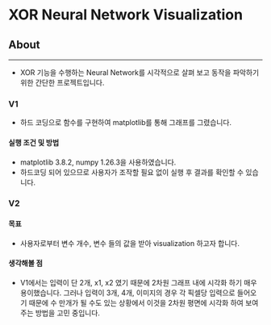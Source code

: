 # XOR Neural Network Visualization

## About
***
 * XOR 기능을 수행하는 Neural Network를 시각적으로 살펴 보고 동작을 파악하기 위한 간단한 프로젝트입니다.

### V1
 * 하드 코딩으로 함수를 구현하여 matplotlib를 통해 그래프를 그렸습니다.
  #### 실행 조건 및 방법
   * matplotlib 3.8.2, numpy 1.26.3을 사용하였습니다.
   * 하드코딩 되어 있으므로 사용자가 조작할 필요 없이 실행 후 결과를 확인할 수 있습니다.

### V2

  #### 목표
   * 사용자로부터 변수 개수, 변수 들의 값을 받아 visualization 하고자 합니다.
  #### 생각해볼 점
   * V1에서는 입력이 단 2개, x1, x2 였기 때문에 2차원 그래프 내에 시각화 하기 매우 용이했습니다. 그러나 입력이 3개, 4개, 이미지의 경우 각 픽셀당 입력으로 들어오기 때문에 수 만개가 될 수도 있는 상황에서 이것을 2차원 평면에 시각화 하여 보여주는 방법을 고민 중입니다.
